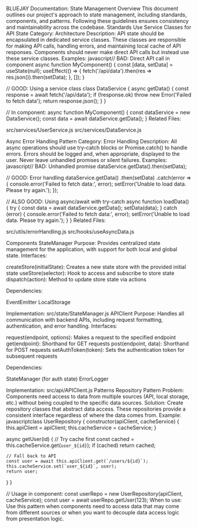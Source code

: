BLUEJAY Documentation: State Management
Overview
This document outlines our project's approach to state management, including standards, components, and patterns. Following these guidelines ensures consistency and maintainability across the codebase.
Standards
Use Service Classes for API State
Category: Architecture
Description:
API state should be encapsulated in dedicated service classes. These classes are responsible for making API calls, handling errors, and maintaining local cache of API responses. Components should never make direct API calls but instead use these service classes.
Examples:
javascript// BAD: Direct API call in component
async function MyComponent() {
  const [data, setData] = useState(null);
  useEffect(() => {
    fetch('/api/data').then(res => res.json()).then(setData);
  }, []);
}

// GOOD: Using a service class
class DataService {
  async getData() {
    const response = await fetch('/api/data');
    if (!response.ok) throw new Error('Failed to fetch data');
    return response.json();
  }
}

// In component:
async function MyComponent() {
  const dataService = new DataService();
  const data = await dataService.getData();
}
Related Files:

src/services/UserService.js
src/services/DataService.js

Async Error Handling Pattern
Category: Error Handling
Description:
All async operations should use try-catch blocks or Promise.catch() to handle errors. Errors should be logged and, when appropriate, displayed to the user. Never leave unhandled promises or silent failures.
Examples:
javascript// BAD: Unhandled promise
dataService.getData().then(setData);

// GOOD: Error handling
dataService.getData()
  .then(setData)
  .catch(error => {
    console.error('Failed to fetch data:', error);
    setError('Unable to load data. Please try again.');
  });

// ALSO GOOD: Using async/await with try-catch
async function loadData() {
  try {
    const data = await dataService.getData();
    setData(data);
  } catch (error) {
    console.error('Failed to fetch data:', error);
    setError('Unable to load data. Please try again.');
  }
}
Related Files:

src/utils/errorHandling.js
src/hooks/useAsyncData.js

Components
StateManager
Purpose:
Provides centralized state management for the application, with support for both local and global state.
Interfaces:

createStore(initialState): Creates a new state store with the provided initial state
useStore(selector): Hook to access and subscribe to store state
dispatch(action): Method to update store state via actions

Dependencies:

EventEmitter
LocalStorage

Implementation: src/state/StateManager.js
APIClient
Purpose:
Handles all communication with backend APIs, including request formatting, authentication, and error handling.
Interfaces:

request(endpoint, options): Makes a request to the specified endpoint
get(endpoint): Shorthand for GET requests
post(endpoint, data): Shorthand for POST requests
setAuthToken(token): Sets the authentication token for subsequent requests

Dependencies:

StateManager (for auth state)
ErrorLogger

Implementation: src/api/APIClient.js
Patterns
Repository Pattern
Problem:
Components need access to data from multiple sources (API, local storage, etc.) without being coupled to the specific data sources.
Solution:
Create repository classes that abstract data access. These repositories provide a consistent interface regardless of where the data comes from.
Example:
javascriptclass UserRepository {
  constructor(apiClient, cacheService) {
    this.apiClient = apiClient;
    this.cacheService = cacheService;
  }

  async getUser(id) {
    // Try cache first
    const cached = this.cacheService.get(`user_${id}`);
    if (cached) return cached;

    // Fall back to API
    const user = await this.apiClient.get(`/users/${id}`);
    this.cacheService.set(`user_${id}`, user);
    return user;
  }
}

// Usage in component:
const userRepo = new UserRepository(apiClient, cacheService);
const user = await userRepo.getUser(123);
When to use:
Use this pattern when components need to access data that may come from different sources or when you want to decouple data access logic from presentation logic.
